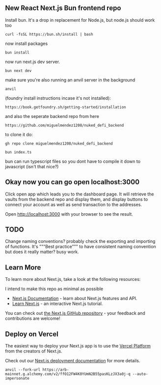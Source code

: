 ## New React Next.js Bun frontend repo
Install bun. It's a drop in replacement for Node.js, but node.js should work too
```
curl -fsSL https://bun.sh/install | bash
```
now install packages
```
bun install
```
now run next.js dev server.
```
bun next dev
```
make sure you're also running an anvil server in the background
```
anvil
```
(foundry install instructions incase it's not installed): 
```
https://book.getfoundry.sh/getting-started/installation
```
and also the seperate backend repo from here
```
https://github.com/miguelmendez1208/nuked_defi_backend
```
to clone it do:
```
gh repo clone miguelmendez1208/nuked_defi_backend
```
```
bun index.ts
```
bun can run typescript files so you dont have to compile it down to javascript (isn't that nice?)
## Okay now you can go open localhost:3000
Click open app which leads you to the dashboard page.
It will retrieve the vaults from the backend repo and display them, and display buttons to connect your account as well as send transaction to the addresses.

Open [http://localhost:3000](http://localhost:3000) with your browser to see the result.

## TODO
Change naming conventions? probably check the exporting and importing of functions. It's """Best practice""" to have consistent naming convention but does it really matter? busy work.

## Learn More

To learn more about Next.js, take a look at the following resources:

I intend to make this repo as minimal as possible 

- [Next.js Documentation](https://nextjs.org/docs) - learn about Next.js features and API.
- [Learn Next.js](https://nextjs.org/learn) - an interactive Next.js tutorial.

You can check out [the Next.js GitHub repository](https://github.com/vercel/next.js/) - your feedback and contributions are welcome!

## Deploy on Vercel

The easiest way to deploy your Next.js app is to use the [Vercel Platform](https://vercel.com/new?utm_medium=default-template&filter=next.js&utm_source=create-next-app&utm_campaign=create-next-app-readme) from the creators of Next.js.

Check out our [Next.js deployment documentation](https://nextjs.org/docs/deployment) for more details.

```
anvil --fork-url https://arb-mainnet.g.alchemy.com/v2/ffO12FW4K0YUmN2B55pasKLzJX3a0j-q --auto-impersonate
```